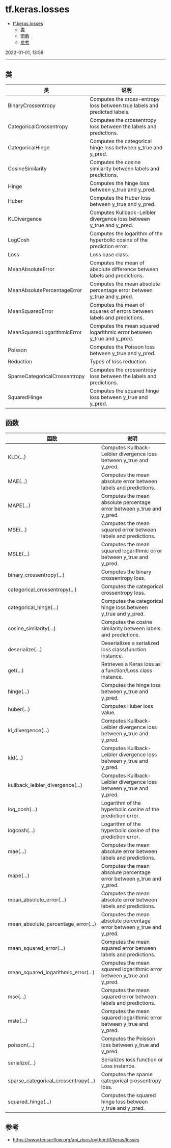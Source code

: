 # tf.keras.losses

- [tf.keras.losses](#tfkeraslosses)
  - [类](#类)
  - [函数](#函数)
  - [参考](#参考)

2022-01-01, 13:58
***

## 类

|类|说明|
|---|---|
|BinaryCrossentropy|Computes the cross-entropy loss between true labels and predicted labels.|
|CategoricalCrossentropy|Computes the crossentropy loss between the labels and predictions.|
|CategoricalHinge|Computes the categorical hinge loss between y_true and y_pred.|
|CosineSimilarity|Computes the cosine similarity between labels and predictions.|
|Hinge|Computes the hinge loss between y_true and y_pred.|
|Huber|Computes the Huber loss between y_true and y_pred.|
|KLDivergence|Computes Kullback-Leibler divergence loss between y_true and y_pred.|
|LogCosh|Computes the logarithm of the hyperbolic cosine of the prediction error.|
|Loss|Loss base class.|
|MeanAbsoluteError|Computes the mean of absolute difference between labels and predictions.|
|MeanAbsolutePercentageError|Computes the mean absolute percentage error between y_true and y_pred.|
|MeanSquaredError|Computes the mean of squares of errors between labels and predictions.|
|MeanSquaredLogarithmicError|Computes the mean squared logarithmic error between y_true and y_pred.|
|Poisson|Computes the Poisson loss between y_true and y_pred.|
|Reduction|Types of loss reduction.|
|SparseCategoricalCrossentropy|Computes the crossentropy loss between the labels and predictions.|
|SquaredHinge|Computes the squared hinge loss between y_true and y_pred.|

## 函数

|函数|说明|
|---|---|
|KLD(...)|Computes Kullback-Leibler divergence loss between y_true and y_pred.|
|MAE(...)|Computes the mean absolute error between labels and predictions.|
|MAPE(...)|Computes the mean absolute percentage error between y_true and y_pred.|
|MSE(...)|Computes the mean squared error between labels and predictions.|
|MSLE(...)|Computes the mean squared logarithmic error between y_true and y_pred.|
|binary_crossentropy(...)|Computes the binary crossentropy loss.|
|categorical_crossentropy(...)|Computes the categorical crossentropy loss.|
|categorical_hinge(...)|Computes the categorical hinge loss between y_true and y_pred.|
|cosine_similarity(...)|Computes the cosine similarity between labels and predictions.|
|deserialize(...)|Deserializes a serialized loss class/function instance.|
|get(...)|Retrieves a Keras loss as a function/Loss class instance.|
|hinge(...)|Computes the hinge loss between y_true and y_pred.|
|huber(...)|Computes Huber loss value.|
|kl_divergence(...)|Computes Kullback-Leibler divergence loss between y_true and y_pred.|
|kld(...)|Computes Kullback-Leibler divergence loss between y_true and y_pred.|
|kullback_leibler_divergence(...)|Computes Kullback-Leibler divergence loss between y_true and y_pred.|
|log_cosh(...)|Logarithm of the hyperbolic cosine of the prediction error.|
|logcosh(...)|Logarithm of the hyperbolic cosine of the prediction error.|
|mae(...)|Computes the mean absolute error between labels and predictions.|
|mape(...)|Computes the mean absolute percentage error between y_true and y_pred.|
|mean_absolute_error(...)|Computes the mean absolute error between labels and predictions.|
|mean_absolute_percentage_error(...)|Computes the mean absolute percentage error between y_true and y_pred.|
|mean_squared_error(...)|Computes the mean squared error between labels and predictions.|
|mean_squared_logarithmic_error(...)|Computes the mean squared logarithmic error between y_true and y_pred.|
|mse(...)|Computes the mean squared error between labels and predictions.|
|msle(...)|Computes the mean squared logarithmic error between y_true and y_pred.|
|poisson(...)|Computes the Poisson loss between y_true and y_pred.|
|serialize(...)|Serializes loss function or Loss instance.|
|sparse_categorical_crossentropy(...)|Computes the sparse categorical crossentropy loss.|
|squared_hinge(...)|Computes the squared hinge loss between y_true and y_pred.|

## 参考

- https://www.tensorflow.org/api_docs/python/tf/keras/losses
